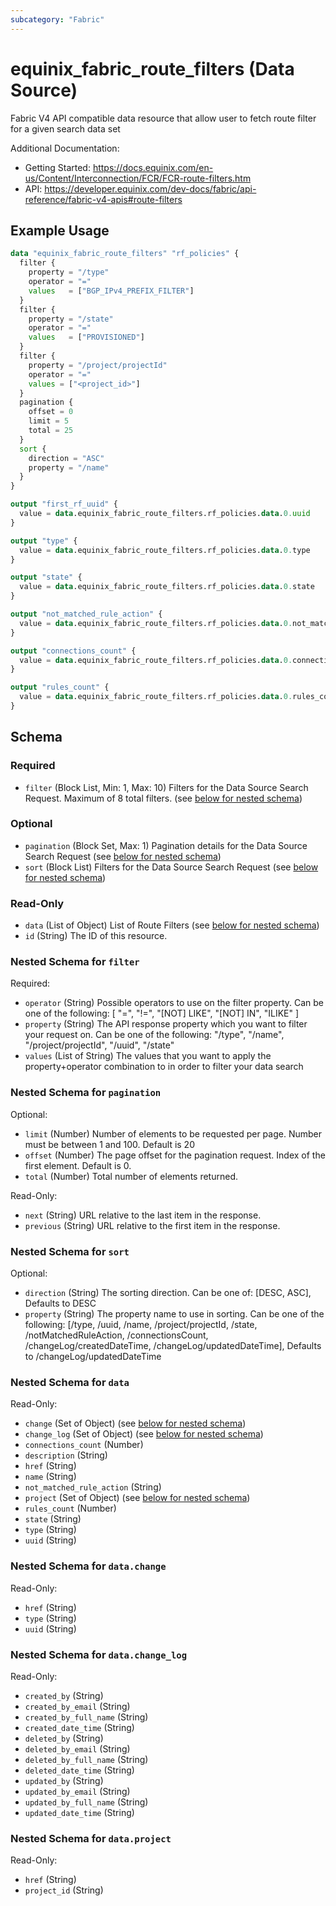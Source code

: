 ```yaml
---
subcategory: "Fabric"
---
```


# equinix_fabric_route_filters (Data Source)

Fabric V4 API compatible data resource that allow user to fetch route filter for a given search data set

Additional Documentation:
* Getting Started: https://docs.equinix.com/en-us/Content/Interconnection/FCR/FCR-route-filters.htm
* API: https://developer.equinix.com/dev-docs/fabric/api-reference/fabric-v4-apis#route-filters

## Example Usage

```terraform
data "equinix_fabric_route_filters" "rf_policies" {
  filter {
    property = "/type"
    operator = "="
    values 	 = ["BGP_IPv4_PREFIX_FILTER"]
  }
  filter {
    property = "/state"
    operator = "="
    values   = ["PROVISIONED"]
  }
  filter {
    property = "/project/projectId"
    operator = "="
    values = ["<project_id>"]
  }
  pagination {
    offset = 0
    limit = 5
    total = 25
  }
  sort {
    direction = "ASC"
    property = "/name"
  }
}

output "first_rf_uuid" {
  value = data.equinix_fabric_route_filters.rf_policies.data.0.uuid
}

output "type" {
  value = data.equinix_fabric_route_filters.rf_policies.data.0.type
}

output "state" {
  value = data.equinix_fabric_route_filters.rf_policies.data.0.state
}

output "not_matched_rule_action" {
  value = data.equinix_fabric_route_filters.rf_policies.data.0.not_matched_rule_action
}

output "connections_count" {
  value = data.equinix_fabric_route_filters.rf_policies.data.0.connections_count
}

output "rules_count" {
  value = data.equinix_fabric_route_filters.rf_policies.data.0.rules_count
}
```

<!-- schema generated by tfplugindocs -->
## Schema

### Required

- `filter` (Block List, Min: 1, Max: 10) Filters for the Data Source Search Request. Maximum of 8 total filters. (see [below for nested schema](#nestedblock--filter))

### Optional

- `pagination` (Block Set, Max: 1) Pagination details for the Data Source Search Request (see [below for nested schema](#nestedblock--pagination))
- `sort` (Block List) Filters for the Data Source Search Request (see [below for nested schema](#nestedblock--sort))

### Read-Only

- `data` (List of Object) List of Route Filters (see [below for nested schema](#nestedatt--data))
- `id` (String) The ID of this resource.

<a id="nestedblock--filter"></a>
### Nested Schema for `filter`

Required:

- `operator` (String) Possible operators to use on the filter property. Can be one of the following: [ "=", "!=", "[NOT] LIKE", "[NOT] IN", "ILIKE" ]
- `property` (String) The API response property which you want to filter your request on. Can be one of the following: "/type", "/name", "/project/projectId", "/uuid", "/state"
- `values` (List of String) The values that you want to apply the property+operator combination to in order to filter your data search


<a id="nestedblock--pagination"></a>
### Nested Schema for `pagination`

Optional:

- `limit` (Number) Number of elements to be requested per page. Number must be between 1 and 100. Default is 20
- `offset` (Number) The page offset for the pagination request. Index of the first element. Default is 0.
- `total` (Number) Total number of elements returned.

Read-Only:

- `next` (String) URL relative to the last item in the response.
- `previous` (String) URL relative to the first item in the response.


<a id="nestedblock--sort"></a>
### Nested Schema for `sort`

Optional:

- `direction` (String) The sorting direction. Can be one of: [DESC, ASC], Defaults to DESC
- `property` (String) The property name to use in sorting. Can be one of the following: [/type, /uuid, /name, /project/projectId, /state, /notMatchedRuleAction, /connectionsCount, /changeLog/createdDateTime, /changeLog/updatedDateTime], Defaults to /changeLog/updatedDateTime


<a id="nestedatt--data"></a>
### Nested Schema for `data`

Read-Only:

- `change` (Set of Object) (see [below for nested schema](#nestedobjatt--data--change))
- `change_log` (Set of Object) (see [below for nested schema](#nestedobjatt--data--change_log))
- `connections_count` (Number)
- `description` (String)
- `href` (String)
- `name` (String)
- `not_matched_rule_action` (String)
- `project` (Set of Object) (see [below for nested schema](#nestedobjatt--data--project))
- `rules_count` (Number)
- `state` (String)
- `type` (String)
- `uuid` (String)

<a id="nestedobjatt--data--change"></a>
### Nested Schema for `data.change`

Read-Only:

- `href` (String)
- `type` (String)
- `uuid` (String)


<a id="nestedobjatt--data--change_log"></a>
### Nested Schema for `data.change_log`

Read-Only:

- `created_by` (String)
- `created_by_email` (String)
- `created_by_full_name` (String)
- `created_date_time` (String)
- `deleted_by` (String)
- `deleted_by_email` (String)
- `deleted_by_full_name` (String)
- `deleted_date_time` (String)
- `updated_by` (String)
- `updated_by_email` (String)
- `updated_by_full_name` (String)
- `updated_date_time` (String)


<a id="nestedobjatt--data--project"></a>
### Nested Schema for `data.project`

Read-Only:

- `href` (String)
- `project_id` (String)

